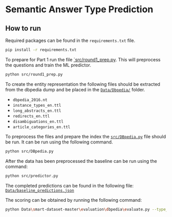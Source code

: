 # Semantic Answer Type Prediction

## How to run

Required packages can be found in the `requirements.txt` file.

```bash
pip install -r requirements.txt
```

To prepare for Part 1 run the file [`src/round1_prep.py](./src/round1_prep.py). This will preprocess the questions and train the ML predictor.

```bash
python src/round1_prep.py
```

To create the entity representation the following files should be extracted from the dbpedia dump and be placed in the [`Data/Dbpedia/`](./Data/dbpedia/) folder.

- `dbpedia_2016.nt`
- `instance_types_en.ttl`
- `long_abstracts_en.ttl`
- `redirects_en.ttl`
- `disambiguations_en.ttl`
- `article_categories_en.ttl`

To preprocess the files and prepare the index the [`src/DBpedia.py`](./src/DBpedia.py) file should be run. It can be run using the following command.

```bash
python src/DBpedia.py
```

After the data has been preprocessed the baseline can be run using the command:

```bash
python src/predictor.py
```

The completed predictions can be found in the following file:  [`Data/baseline_predictions.json`](./Data/baseline_predictions.json)

The scoring can be obtained by running the following command:

```bash
python Data\smart-dataset-master\evaluation\dbpedia\evaluate.py --type_hierarchy_tsv=Data\smart-dataset-master\evaluation\dbpedia\dbpedia_types.tsv --ground_truth_json=Data\smart-dataset-master\datasets\DBpedia\smarttask_dbpedia_test.json --system_output_json=Data/baseline_predictions.json
```
